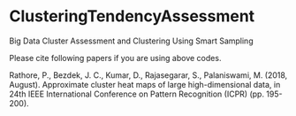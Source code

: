 # ClusteringTendencyAssessment
Big Data Cluster Assessment and Clustering Using Smart Sampling

Please cite following papers if you are using above codes.

Rathore, P., Bezdek, J. C., Kumar, D., Rajasegarar, S., Palaniswami, M. (2018, August). Approximate cluster heat maps of large high-dimensional data, in 24th IEEE International Conference on Pattern Recognition (ICPR) (pp. 195-200).
